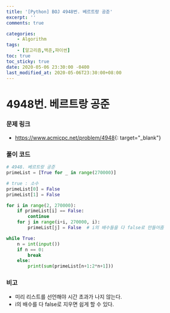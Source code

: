 ```yaml
---
title: '[Python] BOJ 4948번. 베르트랑 공준'
excerpt: ''
comments: true

categories:
    - Algorithm
tags:
    - [알고리즘,백준,파이썬]
toc: true
toc_sticky: true
date: 2020-05-06 23:30:00 -0400
last_modified_at: 2020-05-06T23:30:00+08:00
---
```


# 4948번. 베르트랑 공준

### 문제 링크

-   <https://www.acmicpc.net/problem/4948>{: target="\_blank"}

### 풀이 코드

```python
# 4948. 베르트랑 공준
primeList = [True for _ in range(270000)]

# true : 소수
primeList[0] = False
primeList[1] = False

for i in range(2, 270000):
    if primeList[i] == False:
        continue
    for j in range(i+i, 270000, i):
        primeList[j] = False  # i의 배수들을 다 false로 만들어줌

while True:
    n = int(input())
    if n == 0:
        break
    else:
        print(sum(primeList[n+1:2*n+1]))
```

### 비고

-   미리 리스트를 선언해야 시간 초과가 나지 않는다.
-   i의 배수를 다 false로 지우면 쉽게 할 수 있다.
